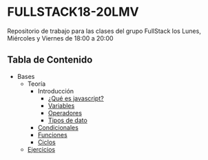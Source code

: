 # FULLSTACK18-20LMV

Repositorio de trabajo para las clases del grupo FullStack los Lunes, Miércoles y Viernes de 18:00 a 20:00

## Tabla de Contenido

- Bases
  - Teoría
    - Introducción
      - [¿Qué es javascript?](bases/teoria/introduccion/que-es-javascript.md)
      - [Variables](bases/teoria/introduccion/variables.md)
      - [Operadores](bases/teoria/introduccion/operadores.md)
      - [Tipos de dato](bases/teoria/introduccion/tipos_de_dato.md)
    - [Condicionales](bases/teoria/condicionales/condicionales.md)
    - [Funciones](bases/teoria/funciones/funciones.md)
    - [Ciclos](bases/teoria/ciclos/ciclos.md)
  - [Ejercicios](bases/ejercicios.md)
